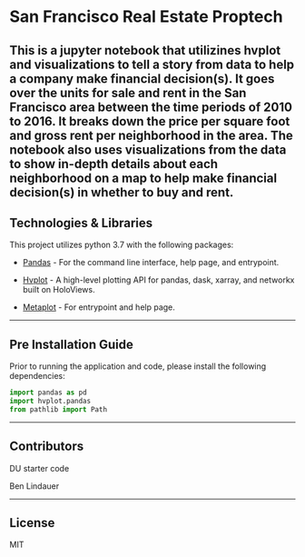 # San Francisco Real Estate Proptech

This is a jupyter notebook that utilizines hvplot and visualizations to tell a story from data to help a company make financial decision(s). It goes over the units for sale and rent in the San Francisco area between the time periods of 2010 to 2016. It breaks down the price per square foot and gross rent per neighborhood in the area. The notebook also uses visualizations from the data to show in-depth details about each neighborhood on a map to help make financial decision(s) in whether to buy and rent.
---

## Technologies & Libraries

This project utilizes python 3.7 with the following packages:

* [Pandas](https://github.com/pandas-dev/pandas) - For the command line interface, help page, and entrypoint.

* [Hvplot](https://github.com/holoviz/hvplot) - A high-level plotting API for pandas, dask, xarray, and networkx built on HoloViews.

* [Metaplot](https://github.com/matplotlib/matplotlib) - For entrypoint and help page.

---

## Pre Installation Guide

Prior to running the application and code, please install the following dependencies:

```python
import pandas as pd
import hvplot.pandas
from pathlib import Path
```

---

## Contributors
DU starter code

Ben Lindauer

---

## License

MIT

